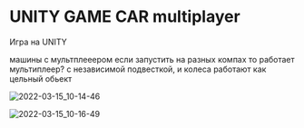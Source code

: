 # UNITY GAME CAR multiplayer

Игра на UNITY

машины с мультплееером
если запустить на разных компах то работает мультиплеер? с независимой подвесткой, и колеса работают как цельный обьект

![2022-03-15_10-14-46](https://user-images.githubusercontent.com/32514832/158325736-74933d63-04bf-49de-92cf-01b863cbd837.png)


![2022-03-15_10-16-49](https://user-images.githubusercontent.com/32514832/158326085-3c9786b1-e974-4f67-a238-b4a7ec696620.png)
